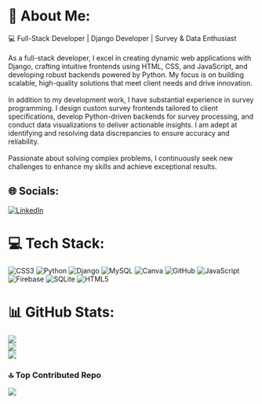 # 💫 About Me:
💻 Full-Stack Developer | Django Developer | Survey & Data Enthusiast<br><br>As a full-stack developer, I excel in creating dynamic web applications with Django, crafting intuitive frontends using HTML, CSS, and JavaScript, and developing robust backends powered by Python. My focus is on building scalable, high-quality solutions that meet client needs and drive innovation.<br><br>In addition to my development work, I have substantial experience in survey programming. I design custom survey frontends tailored to client specifications, develop Python-driven backends for survey processing, and conduct data visualizations to deliver actionable insights. I am adept at identifying and resolving data discrepancies to ensure accuracy and reliability.<br><br>Passionate about solving complex problems, I continuously seek new challenges to enhance my skills and achieve exceptional results.


## 🌐 Socials:
[![LinkedIn](https://img.shields.io/badge/LinkedIn-%230077B5.svg?logo=linkedin&logoColor=white)](https://linkedin.com/in/https://www.linkedin.com/in/katiyarsachin) 

# 💻 Tech Stack:
![CSS3](https://img.shields.io/badge/css3-%231572B6.svg?style=for-the-badge&logo=css3&logoColor=white) ![Python](https://img.shields.io/badge/python-3670A0?style=for-the-badge&logo=python&logoColor=ffdd54) ![Django](https://img.shields.io/badge/django-%23092E20.svg?style=for-the-badge&logo=django&logoColor=white) ![MySQL](https://img.shields.io/badge/mysql-4479A1.svg?style=for-the-badge&logo=mysql&logoColor=white) ![Canva](https://img.shields.io/badge/Canva-%2300C4CC.svg?style=for-the-badge&logo=Canva&logoColor=white) ![GitHub](https://img.shields.io/badge/github-%23121011.svg?style=for-the-badge&logo=github&logoColor=white) ![JavaScript](https://img.shields.io/badge/javascript-%23323330.svg?style=for-the-badge&logo=javascript&logoColor=%23F7DF1E) ![Firebase](https://img.shields.io/badge/firebase-%23039BE5.svg?style=for-the-badge&logo=firebase) ![SQLite](https://img.shields.io/badge/sqlite-%2307405e.svg?style=for-the-badge&logo=sqlite&logoColor=white) ![HTML5](https://img.shields.io/badge/html5-%23E34F26.svg?style=for-the-badge&logo=html5&logoColor=white)
# 📊 GitHub Stats:
![](https://github-readme-stats.vercel.app/api?username=katiyarsachin315&theme=dark&hide_border=false&include_all_commits=true&count_private=true)<br/>
![](https://github-readme-streak-stats.herokuapp.com/?user=katiyarsachin315&theme=dark&hide_border=false)<br/>
![](https://github-readme-stats.vercel.app/api/top-langs/?username=katiyarsachin315&theme=dark&hide_border=false&include_all_commits=true&count_private=true&layout=compact)

### 🔝 Top Contributed Repo
![](https://github-contributor-stats.vercel.app/api?username=katiyarsachin315&limit=5&theme=dark&combine_all_yearly_contributions=true)

<!-- Proudly created with GPRM ( https://gprm.itsvg.in ) -->
